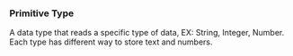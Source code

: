 ### Primitive Type
A data type that reads a specific type of data, EX: String, Integer, Number. Each type has different way to store text and numbers.
	